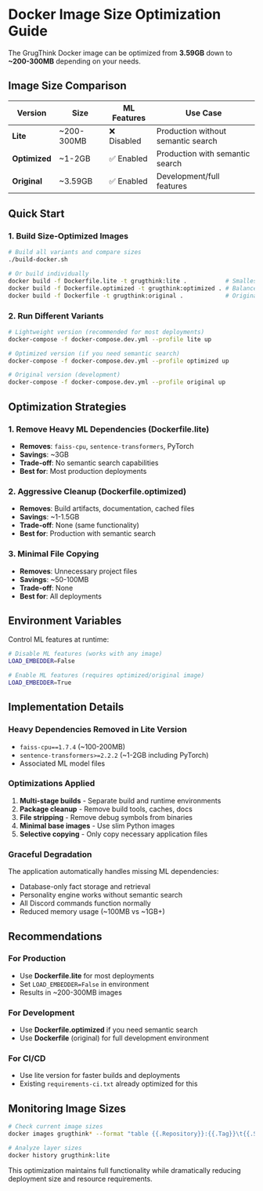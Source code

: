 # Docker Image Size Optimization Guide

The GrugThink Docker image can be optimized from **3.59GB** down to **~200-300MB** depending on your needs.

## Image Size Comparison

| Version | Size | ML Features | Use Case |
|---------|------|-------------|----------|
| **Lite** | ~200-300MB | ❌ Disabled | Production without semantic search |
| **Optimized** | ~1-2GB | ✅ Enabled | Production with semantic search |
| **Original** | ~3.59GB | ✅ Enabled | Development/full features |

## Quick Start

### 1. Build Size-Optimized Images
```bash
# Build all variants and compare sizes
./build-docker.sh

# Or build individually
docker build -f Dockerfile.lite -t grugthink:lite .           # Smallest
docker build -f Dockerfile.optimized -t grugthink:optimized . # Balanced  
docker build -f Dockerfile -t grugthink:original .            # Original
```

### 2. Run Different Variants
```bash
# Lightweight version (recommended for most deployments)
docker-compose -f docker-compose.dev.yml --profile lite up

# Optimized version (if you need semantic search)
docker-compose -f docker-compose.dev.yml --profile optimized up

# Original version (development)
docker-compose -f docker-compose.dev.yml --profile original up
```

## Optimization Strategies

### 1. Remove Heavy ML Dependencies (Dockerfile.lite)
- **Removes**: `faiss-cpu`, `sentence-transformers`, PyTorch
- **Savings**: ~3GB
- **Trade-off**: No semantic search capabilities
- **Best for**: Most production deployments

### 2. Aggressive Cleanup (Dockerfile.optimized)
- **Removes**: Build artifacts, documentation, cached files
- **Savings**: ~1-1.5GB  
- **Trade-off**: None (same functionality)
- **Best for**: Production with semantic search

### 3. Minimal File Copying
- **Removes**: Unnecessary project files
- **Savings**: ~50-100MB
- **Trade-off**: None
- **Best for**: All deployments

## Environment Variables

Control ML features at runtime:

```bash
# Disable ML features (works with any image)
LOAD_EMBEDDER=False

# Enable ML features (requires optimized/original image)
LOAD_EMBEDDER=True
```

## Implementation Details

### Heavy Dependencies Removed in Lite Version
- `faiss-cpu==1.7.4` (~100-200MB)
- `sentence-transformers>=2.2.2` (~1-2GB including PyTorch)
- Associated ML model files

### Optimizations Applied
1. **Multi-stage builds** - Separate build and runtime environments
2. **Package cleanup** - Remove build tools, caches, docs
3. **File stripping** - Remove debug symbols from binaries
4. **Minimal base images** - Use slim Python images
5. **Selective copying** - Only copy necessary application files

### Graceful Degradation
The application automatically handles missing ML dependencies:
- Database-only fact storage and retrieval
- Personality engine works without semantic search
- All Discord commands function normally
- Reduced memory usage (~100MB vs ~1GB+)

## Recommendations

### For Production
- Use **Dockerfile.lite** for most deployments
- Set `LOAD_EMBEDDER=False` in environment
- Results in ~200-300MB images

### For Development  
- Use **Dockerfile.optimized** if you need semantic search
- Use **Dockerfile** (original) for full development environment

### For CI/CD
- Use lite version for faster builds and deployments
- Existing `requirements-ci.txt` already optimized for this

## Monitoring Image Sizes

```bash
# Check current image sizes
docker images grugthink* --format "table {{.Repository}}:{{.Tag}}\t{{.Size}}"

# Analyze layer sizes
docker history grugthink:lite
```

This optimization maintains full functionality while dramatically reducing deployment size and resource requirements.